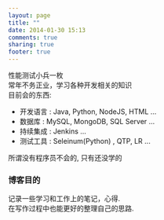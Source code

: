 ```yaml
---
layout: page
title: ""
date: 2014-01-30 15:13
comments: true
sharing: true
footer: true
---
```


性能测试小兵一枚    
常年不务正业，学习各种开发相关的知识    
目前会的东西:    

* 开发语言 : Java, Python, NodeJS, HTML ...    
* 数据库   : MySQL, MongoDB, SQL Server ...    
* 持续集成 : Jenkins ...    
* 测试工具 : Seleinum(Python) , QTP, LR ...

所谓没有程序员不会的, 只有还没学的

### 博客目的   
记录一些学习和工作上的笔记，心得.    
在写作过程中也能更好的整理自己的思路.    
